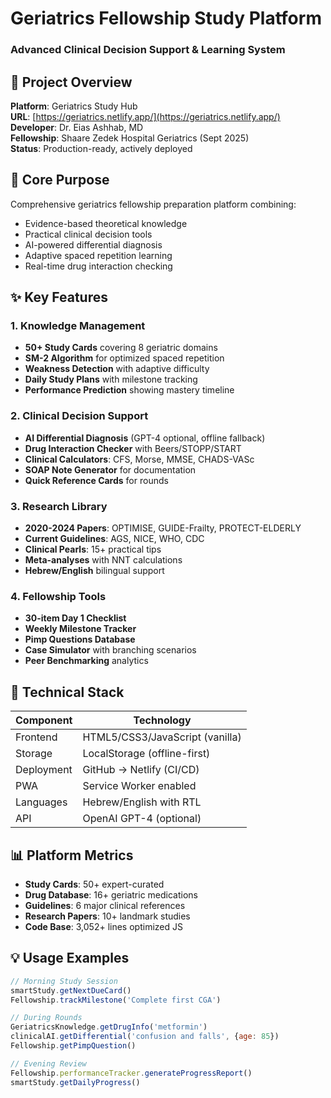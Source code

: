 # Geriatrics Fellowship Study Platform
### Advanced Clinical Decision Support & Learning System

## 🏥 Project Overview

**Platform**: Geriatrics Study Hub  
**URL**: [https://geriatrics.netlify.app/](https://geriatrics.netlify.app/)  
**Developer**: Dr. Eias Ashhab, MD  
**Fellowship**: Shaare Zedek Hospital Geriatrics (Sept 2025)  
**Status**: Production-ready, actively deployed  

## 🎯 Core Purpose

Comprehensive geriatrics fellowship preparation platform combining:
- Evidence-based theoretical knowledge
- Practical clinical decision tools
- AI-powered differential diagnosis
- Adaptive spaced repetition learning
- Real-time drug interaction checking

## ✨ Key Features

### 1. Knowledge Management
- **50+ Study Cards** covering 8 geriatric domains
- **SM-2 Algorithm** for optimized spaced repetition
- **Weakness Detection** with adaptive difficulty
- **Daily Study Plans** with milestone tracking
- **Performance Prediction** showing mastery timeline

### 2. Clinical Decision Support
- **AI Differential Diagnosis** (GPT-4 optional, offline fallback)
- **Drug Interaction Checker** with Beers/STOPP/START
- **Clinical Calculators**: CFS, Morse, MMSE, CHADS-VASc
- **SOAP Note Generator** for documentation
- **Quick Reference Cards** for rounds

### 3. Research Library
- **2020-2024 Papers**: OPTIMISE, GUIDE-Frailty, PROTECT-ELDERLY
- **Current Guidelines**: AGS, NICE, WHO, CDC
- **Clinical Pearls**: 15+ practical tips
- **Meta-analyses** with NNT calculations
- **Hebrew/English** bilingual support

### 4. Fellowship Tools
- **30-item Day 1 Checklist**
- **Weekly Milestone Tracker**
- **Pimp Questions Database**
- **Case Simulator** with branching scenarios
- **Peer Benchmarking** analytics

## 🔧 Technical Stack

| Component | Technology |
|-----------|------------|
| Frontend | HTML5/CSS3/JavaScript (vanilla) |
| Storage | LocalStorage (offline-first) |
| Deployment | GitHub → Netlify (CI/CD) |
| PWA | Service Worker enabled |
| Languages | Hebrew/English with RTL |
| API | OpenAI GPT-4 (optional) |

## 📊 Platform Metrics

- **Study Cards**: 50+ expert-curated
- **Drug Database**: 16+ geriatric medications
- **Guidelines**: 6 major clinical references
- **Research Papers**: 10+ landmark studies
- **Code Base**: 3,052+ lines optimized JS

## 💡 Usage Examples

```javascript
// Morning Study Session
smartStudy.getNextDueCard()
Fellowship.trackMilestone('Complete first CGA')

// During Rounds
GeriatricsKnowledge.getDrugInfo('metformin')
clinicalAI.getDifferential('confusion and falls', {age: 85})
Fellowship.getPimpQuestion()

// Evening Review
Fellowship.performanceTracker.generateProgressReport()
smartStudy.getDailyProgress()